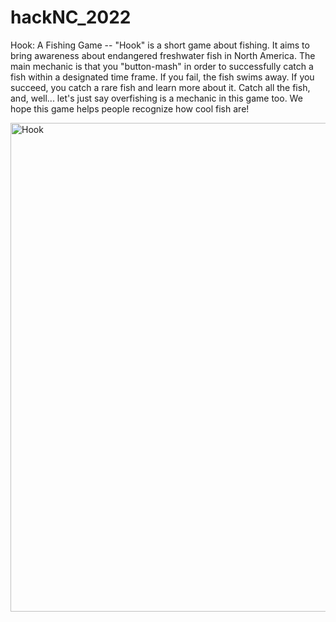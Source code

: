# hackNC_2022
Hook: A Fishing Game -- "Hook" is a short game about fishing. It aims to bring awareness about endangered freshwater fish in North America. The main mechanic is that you "button-mash" in order to successfully catch a fish within a designated time frame. If you fail, the fish swims away. If you succeed, you catch a rare fish and learn more about it. Catch all the fish, and, well... let's just say overfishing is a mechanic in this game too. We hope this game helps people recognize how cool fish are!

<img width="782" alt="Hook" src="https://user-images.githubusercontent.com/101958689/200151982-56207eb6-b5af-48cf-b4ea-2a7d5b804264.png">
